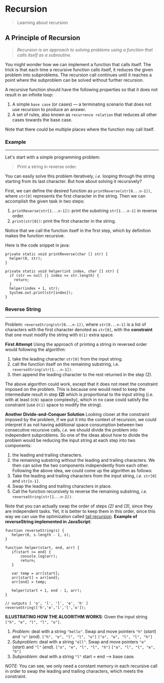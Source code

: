 Recursion
===================
> Learning about recursion

A Principle of Recursion
-------------
>
>*Recursion is an approach to solving problems using a function that calls itself as a subroutine.*
>

You might wonder how we can implement a function that calls itself. The trick is that each time a recursive function calls itself, it reduces the given problem into subproblems. The recursion call continues until it reaches a point where the subproblem can be solved without further recursion.

A recursive function should have the following properties so that it does not result in an infinite loop:

1.  A simple `base case` (or cases) — a terminating scenario that does not use recursion to produce an answer.
2.  A set of rules, also known as `recurrence relation` that reduces all other cases towards the base case.

Note that there could be multiple places where the function may call itself.

### Example

----------

Let's start with a simple programming problem:

> Print a string in reverse order.

You can easily solve this problem iteratively, _i.e._ looping through the string starting from its last character. But how about solving it recursively?

First, we can define the desired function as `printReverse(str[0...n-1])`, where `str[0]` represents the first character in the string. Then we can accomplish the given task in two steps:

1.  `printReverse(str[1...n-1])`: print the substring `str[1...n-1]` in reverse order.
2.  `print(str[0])`: print the first character in the string.

Notice that we call the function itself in the first step, which by definition makes the function recursive.

Here is the code snippet in java:
```
private static void printReverse(char [] str) {
  helper(0, str);
}

private static void helper(int index, char [] str) {
  if (str == null || index >= str.length) {
    return;
  }
  helper(index + 1, str);
  System.out.print(str[index]);
}
```

### Reverse String

----------
Problem: ```reverseString(str[0...n-1])```, where ```str[0...n-1]``` is a list of characters with the first character denoted as ```str[0]```, with the **constraint** that one must modify the string with ```O(1)``` extra space.

**First Attempt**
Using the approach of printing a string in reversed order would following the algorithm:
1.	take the leading character ```str[0]``` from the input string.
2.	call the function itself on the remaining substring, i.e. ```reverseString(str[1...n-1])```.
3.	then append the leading character to the rest returned in the step (2).

The above algorithm could work, except that it does not meet the constraint imposed on the problem.
This is because one would need to keep the intermediate result in step **(2)** which is proportional to the input string (*i.e.* with at least ```O(N)``` space complexity), which in no case could satisfy the constraint (use ```O(1)``` space to modify the string).

**Another Divide-and-Conquer Solution**
Looking closer at the constraint imposed by the problem, if we put it into the context of recursion, we could interpret it as not having additional space consumption between two consecutive recursive calls, *i.e.* we should divide the problem into independent subproblems.
So one of the ideas about how to divide the problem would be reducing the input string at each step into two components:
1.	the leading and trailing characters.
2.	the remaining substring without the leading and trailing characters.
We then can solve the two components independently from each other.
Following the above idea, we could come up the algorithm as follows:
3.	Take the leading and trailing characters from the input string, *i.e.* ```str[0]``` and ```str[n-1]```.
4.	Swap the leading and trailing characters in place.
5.	Call the function recursively to reverse the remaining substring, *i.e.* ```reverseString(str[1...n-2])```.

Note that you can actually swap the order of steps *(2)* and *(3)*, since they are independent tasks.
Yet, it is better to keep them in this order, since this way we can use the optimization called [tail recursion](https://en.wikipedia.org/wiki/Tail_call).
 **Example of reverseString implemented in JavaScript**:
 ```
function reverseString(s) {
	helper(0, s.length - 1, s);
}

function helper(start, end, arr) {
	if(start >= end) {
		console.log(arr);
		return;
	}

	var temp = arr[start];
	arr[start] = arr[end];
	arr[end] = temp;

	helper(start + 1, end - 1, arr);
}

// outputs [ 'o', 'l', 'l', 'e', 'h' ]
reverseString(['h','e','l','l','o']);
 ```

 **ILLUSTRATING HOW THE ALGORITHM WORKS**:
 Given the input string `["h", "e", "l", "l", "o"]`.
 1.	*Problem*: deal with a string `"hello"`.
	 Swap and move pointers `"h"` (*start*) and `"o"` (*end*).
	 `["h", "e", "l", "l", "o"]`
	 `["o", "e", "l", "l", "h"]`
 2.	*Subproblem*: deal with a string `"ell"`.
	 Swap and move pointers `"e"` (*start*) and `"l"` (*end*).
 	 `["o", "e", "l", "l", "h"]`
 	 `["o", "l", "l", "e", "h"]`
  3.    *Subproblem*: deal with a string `"l"`
	 start = end --> base case.

 *NOTE*: You can see, we only need a constant memory in each recursive call in order to swap the leading and trailing characters, which meets the constraint.
